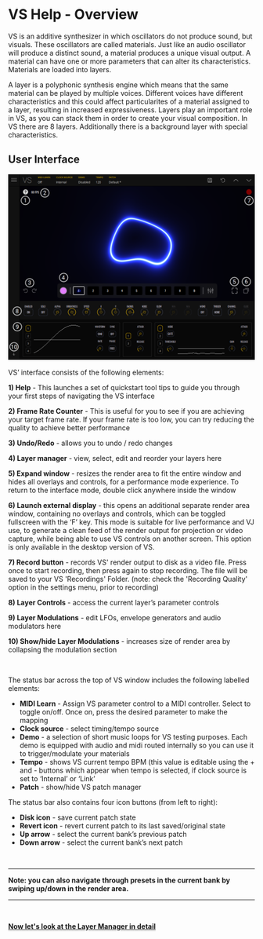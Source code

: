 # VS Help - Overview

VS is an additive synthesizer in which oscillators do not produce sound, but visuals. These oscillators are called materials. Just like an audio oscillator will produce a distinct sound, a material produces a unique visual output. A material can have one or more parameters that can alter its characteristics. Materials are loaded into layers.

A layer is a polyphonic synthesis engine which means that the same material can be played by multiple voices. Different voices have different characteristics and this could affect particularites of a material assigned to a layer, resulting in increased expressiveness. Layers play an important role in VS, as you can stack them in order to create your visual composition. In VS there are 8 layers. Additionally there is a background layer with special characteristics.

## User Interface

![VS Screen](/vs/images/overview@2x.png)

VS’ interface consists of the following elements:

**1) Help** - This launches a set of quickstart tool tips to guide you through your first steps of navigating the VS interface

**2) Frame Rate Counter** - This is useful for you to see if you are achieving your target frame rate. If your frame rate is too low, you can try reducing the quality to achieve better performance

**3) Undo/Redo** - allows you to undo / redo changes

**4) Layer manager** - view, select, edit and reorder your layers here

**5) Expand window** - resizes the render area to fit the entire window and hides all overlays and controls, for a performance mode experience. To return to the interface mode, double click anywhere inside the window

**6) Launch external display** - this opens an additional separate render area window, containing no overlays and controls, which can be toggled fullscreen with the ‘F’ key. This mode is suitable for live performance and VJ use, to generate a clean feed of the render output for projection or video capture, while being able to use VS controls on another screen. This option is only available in the desktop version of VS.

**7) Record button** - records VS' render output to disk as a video file. Press once to start recording, then press again to stop recording. The file will be saved to your VS 'Recordings' Folder. (note: check the 'Recording Quality' option in the settings menu, prior to recording)

**8) Layer Controls** - access the current layer’s parameter controls

**9) Layer Modulations** - edit LFOs, envelope generators and audio modulators here

**10) Show/hide Layer Modulations** - increases size of render area by collapsing the modulation section

<br/>

The status bar across the top of VS window includes the following labelled elements:

- **MIDI Learn** - Assign VS parameter control to a MIDI controller. Select to toggle on/off. Once on, press the desired parameter to make the mapping
- **Clock source** - select timing/tempo source
- **Demo** - a selection of short music loops for VS testing purposes. Each demo is equipped with audio and midi routed internally so you can use it to trigger/modulate your materials
- **Tempo** - shows VS current tempo BPM (this value is editable using the + and - buttons which appear when tempo is selected, if clock source is set to ‘Internal’ or ‘Link’
- **Patch** - show/hide VS patch manager

The status bar also contains four icon buttons (from left to right):

- **Disk icon** - save current patch state
- **Revert icon** - revert current patch to its last saved/original state
- **Up arrow** - select the current bank’s previous patch
- **Down arrow** - select the current bank’s next patch

<br/>

***
**Note: you can also navigate through presets in the current bank by swiping up/down in the render area.**
***

<br/>

[**Now let's look at the Layer Manager in detail**](layer-manager)
